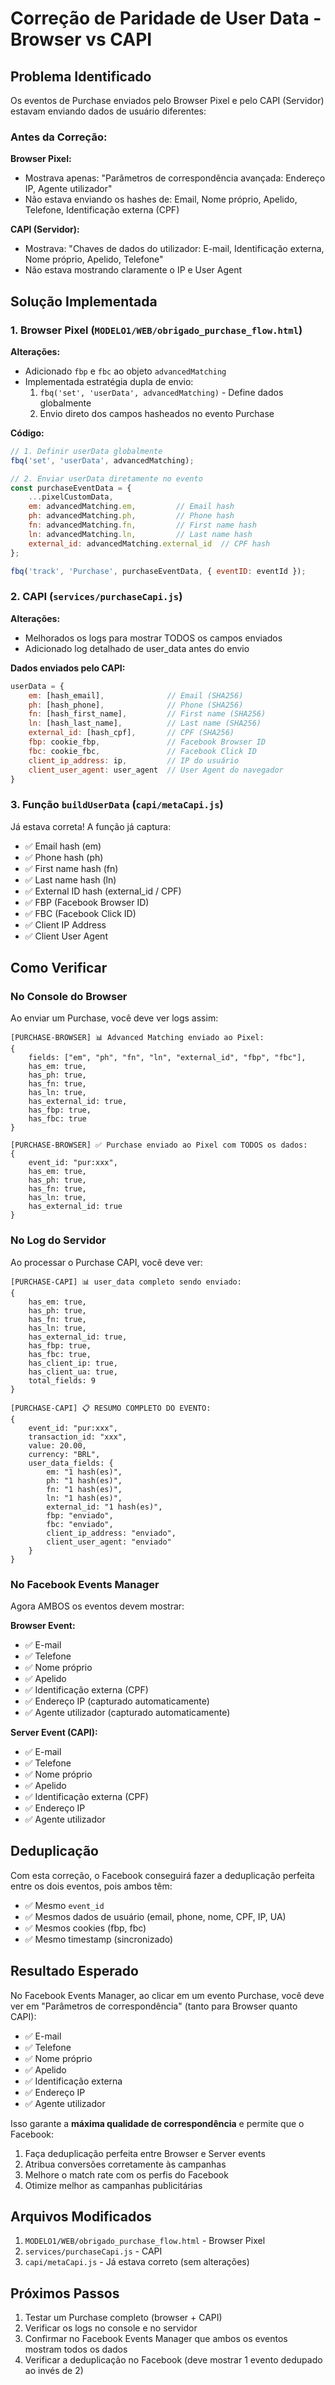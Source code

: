 # Correção de Paridade de User Data - Browser vs CAPI

## Problema Identificado

Os eventos de Purchase enviados pelo Browser Pixel e pelo CAPI (Servidor) estavam enviando dados de usuário diferentes:

### Antes da Correção:

**Browser Pixel:**
- Mostrava apenas: "Parâmetros de correspondência avançada: Endereço IP, Agente utilizador"
- Não estava enviando os hashes de: Email, Nome próprio, Apelido, Telefone, Identificação externa (CPF)

**CAPI (Servidor):**
- Mostrava: "Chaves de dados do utilizador: E-mail, Identificação externa, Nome próprio, Apelido, Telefone"
- Não estava mostrando claramente o IP e User Agent

## Solução Implementada

### 1. Browser Pixel (`MODELO1/WEB/obrigado_purchase_flow.html`)

**Alterações:**
- Adicionado `fbp` e `fbc` ao objeto `advancedMatching`
- Implementada estratégia dupla de envio:
  1. `fbq('set', 'userData', advancedMatching)` - Define dados globalmente
  2. Envio direto dos campos hasheados no evento Purchase

**Código:**
```javascript
// 1. Definir userData globalmente
fbq('set', 'userData', advancedMatching);

// 2. Enviar userData diretamente no evento
const purchaseEventData = {
    ...pixelCustomData,
    em: advancedMatching.em,         // Email hash
    ph: advancedMatching.ph,         // Phone hash
    fn: advancedMatching.fn,         // First name hash
    ln: advancedMatching.ln,         // Last name hash
    external_id: advancedMatching.external_id  // CPF hash
};

fbq('track', 'Purchase', purchaseEventData, { eventID: eventId });
```

### 2. CAPI (`services/purchaseCapi.js`)

**Alterações:**
- Melhorados os logs para mostrar TODOS os campos enviados
- Adicionado log detalhado de user_data antes do envio

**Dados enviados pelo CAPI:**
```javascript
userData = {
    em: [hash_email],              // Email (SHA256)
    ph: [hash_phone],              // Phone (SHA256)
    fn: [hash_first_name],         // First name (SHA256)
    ln: [hash_last_name],          // Last name (SHA256)
    external_id: [hash_cpf],       // CPF (SHA256)
    fbp: cookie_fbp,               // Facebook Browser ID
    fbc: cookie_fbc,               // Facebook Click ID
    client_ip_address: ip,         // IP do usuário
    client_user_agent: user_agent  // User Agent do navegador
}
```

### 3. Função `buildUserData` (`capi/metaCapi.js`)

Já estava correta! A função já captura:
- ✅ Email hash (em)
- ✅ Phone hash (ph)
- ✅ First name hash (fn)
- ✅ Last name hash (ln)
- ✅ External ID hash (external_id / CPF)
- ✅ FBP (Facebook Browser ID)
- ✅ FBC (Facebook Click ID)
- ✅ Client IP Address
- ✅ Client User Agent

## Como Verificar

### No Console do Browser

Ao enviar um Purchase, você deve ver logs assim:

```
[PURCHASE-BROWSER] 📊 Advanced Matching enviado ao Pixel:
{
    fields: ["em", "ph", "fn", "ln", "external_id", "fbp", "fbc"],
    has_em: true,
    has_ph: true,
    has_fn: true,
    has_ln: true,
    has_external_id: true,
    has_fbp: true,
    has_fbc: true
}

[PURCHASE-BROWSER] ✅ Purchase enviado ao Pixel com TODOS os dados:
{
    event_id: "pur:xxx",
    has_em: true,
    has_ph: true,
    has_fn: true,
    has_ln: true,
    has_external_id: true
}
```

### No Log do Servidor

Ao processar o Purchase CAPI, você deve ver:

```
[PURCHASE-CAPI] 📊 user_data completo sendo enviado:
{
    has_em: true,
    has_ph: true,
    has_fn: true,
    has_ln: true,
    has_external_id: true,
    has_fbp: true,
    has_fbc: true,
    has_client_ip: true,
    has_client_ua: true,
    total_fields: 9
}

[PURCHASE-CAPI] 📋 RESUMO COMPLETO DO EVENTO:
{
    event_id: "pur:xxx",
    transaction_id: "xxx",
    value: 20.00,
    currency: "BRL",
    user_data_fields: {
        em: "1 hash(es)",
        ph: "1 hash(es)",
        fn: "1 hash(es)",
        ln: "1 hash(es)",
        external_id: "1 hash(es)",
        fbp: "enviado",
        fbc: "enviado",
        client_ip_address: "enviado",
        client_user_agent: "enviado"
    }
}
```

### No Facebook Events Manager

Agora AMBOS os eventos devem mostrar:

**Browser Event:**
- ✅ E-mail
- ✅ Telefone
- ✅ Nome próprio
- ✅ Apelido
- ✅ Identificação externa (CPF)
- ✅ Endereço IP (capturado automaticamente)
- ✅ Agente utilizador (capturado automaticamente)

**Server Event (CAPI):**
- ✅ E-mail
- ✅ Telefone
- ✅ Nome próprio
- ✅ Apelido
- ✅ Identificação externa (CPF)
- ✅ Endereço IP
- ✅ Agente utilizador

## Deduplicação

Com esta correção, o Facebook conseguirá fazer a deduplicação perfeita entre os dois eventos, pois ambos têm:
- ✅ Mesmo `event_id`
- ✅ Mesmos dados de usuário (email, phone, nome, CPF, IP, UA)
- ✅ Mesmos cookies (fbp, fbc)
- ✅ Mesmo timestamp (sincronizado)

## Resultado Esperado

No Facebook Events Manager, ao clicar em um evento Purchase, você deve ver em "Parâmetros de correspondência" (tanto para Browser quanto CAPI):

- ✅ E-mail
- ✅ Telefone
- ✅ Nome próprio
- ✅ Apelido
- ✅ Identificação externa
- ✅ Endereço IP
- ✅ Agente utilizador

Isso garante a **máxima qualidade de correspondência** e permite que o Facebook:
1. Faça deduplicação perfeita entre Browser e Server events
2. Atribua conversões corretamente às campanhas
3. Melhore o match rate com os perfis do Facebook
4. Otimize melhor as campanhas publicitárias

## Arquivos Modificados

1. `MODELO1/WEB/obrigado_purchase_flow.html` - Browser Pixel
2. `services/purchaseCapi.js` - CAPI
3. `capi/metaCapi.js` - Já estava correto (sem alterações)

## Próximos Passos

1. Testar um Purchase completo (browser + CAPI)
2. Verificar os logs no console e no servidor
3. Confirmar no Facebook Events Manager que ambos os eventos mostram todos os dados
4. Verificar a deduplicação no Facebook (deve mostrar 1 evento dedupado ao invés de 2)
